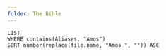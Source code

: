 ```yaml
---
folder: The Bible
---
```


```dataview
LIST 
WHERE contains(Aliases, "Amos")
SORT number(replace(file.name, "Amos ", "")) ASC
```
 
